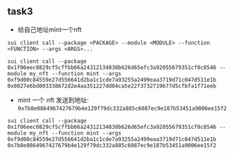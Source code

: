## task3

- 给自己地址mint一个nft

```shell
sui client call --package <PACKAGE> --module <MODULE> --function <FUNCTION> --args <ARGS>...

sui client call --package 0x1f06eec0829cf5cffbb66a24312134830b626d65efc3a92055679351cf0c8546 --module my_nft --function mint --args 0xf9d00c84559e27d556641d2ba1c1cde7a93255a2499eaa3719d71c047d511e1b 0x0027e6bd003338672d2e4aa351227dd04ca5e22f3732719677d5cfbfa1f71eeb
```

- mint 一个 nft 发送到地址: `0x7b8e0864967427679b4e129f79dc332a885c6087ec9e187b53451a9006ee15f2`

```shell
sui client call --package 0x1f06eec0829cf5cffbb66a24312134830b626d65efc3a92055679351cf0c8546 --module my_nft --function mint --args 0xf9d00c84559e27d556641d2ba1c1cde7a93255a2499eaa3719d71c047d511e1b 0x7b8e0864967427679b4e129f79dc332a885c6087ec9e187b53451a9006ee15f2
```

